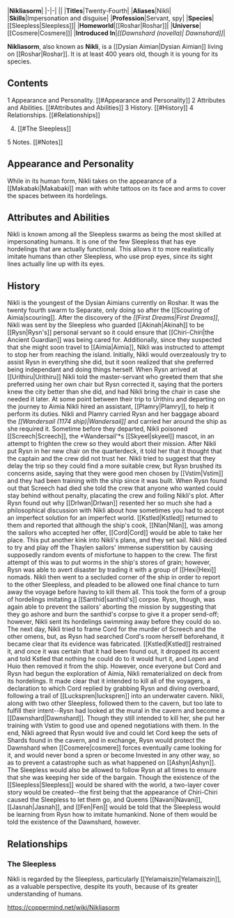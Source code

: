|**Nikliasorm**|
|-|-|
||
|**Titles**|Twenty-Fourth|
|**Aliases**|Nikli|
|**Skills**|Impersonation and disguise|
|**Profession**|Servant, spy|
|**Species**|[[Sleepless\|Sleepless]]|
|**Homeworld**|[[Roshar\|Roshar]]|
|**Universe**|[[Cosmere\|Cosmere]]|
|**Introduced In**|*[[Dawnshard (novella)\| Dawnshard]]*|

**Nikliasorm**, also known as **Nikli**, is a [[Dysian Aimian\|Dysian Aimian]] living on [[Roshar\|Roshar]]. It is at least 400 years old, though it is young for its species.

## Contents

1 Appearance and Personality. [[#Appearance and Personality]] 
2 Attributes and Abilities. [[#Attributes and Abilities]] 
3 History. [[#History]] 
4 Relationships. [[#Relationships]] 

4. [[#The Sleepless]] 


5 Notes. [[#Notes]] 


## Appearance and Personality
While in its human form, Nikli takes on the appearance of a [[Makabaki\|Makabaki]] man with white tattoos on its face and arms to cover the spaces between its hordelings.

## Attributes and Abilities
Nikli is known among all the Sleepless swarms as being the most skilled at impersonating humans. It is one of the few Sleepless that has eye hordelings that are actually functional. This allows it to more realistically imitate humans than other Sleepless, who use prop eyes, since its sight lines actually line up with its eyes.

## History
Nikli is the youngest of the Dysian Aimians currently on Roshar. It was the twenty fourth swarm to Separate, only doing so after the [[Scouring of Aimia\|scouring]].
After the discovery of the *[[First Dreams\|First Dreams]]*, Nikli was sent by the Sleepless who guarded [[Akinah\|Akinah]] to be [[Rysn\|Rysn's]] personal servant so it could ensure that [[Chiri-Chiri\|the Ancient Guardian]] was being cared for. Additionally, since they suspected that she might soon travel to [[Aimia\|Aimia]], Nikli was instructed to attempt to stop her from reaching the island. Initially, Nikli would overzealously try to assist Rysn in everything she did, but it soon realized that she preferred being independant and doing things herself.
When Rysn arrived at [[Urithiru\|Urithiru]] Nikli told the master-servant who greeted them that she preferred using her own chair but Rysn corrected it, saying that the porters knew the city better than she did, and had Nikli bring the chair in case she needed it later.
At some point between their trip to Urithiru and departing on the journey to Aimia Nikli hired an assistant, [[Plamry\|Plamry]], to help it perform its duties. Nikli and Plamry carried Rysn and her baggage aboard the *[[Wandersail (1174 ship)\|Wandersail]]* and carried her around the ship as she required it. Sometime before they departed, Nikli poisoned [[Screech\|Screech]], the *Wandersail'*s [[Skyeel\|skyeel]] mascot, in an attempt to frighten the crew so they would abort their mission. After Nikli put Rysn in her new chair on the quarterdeck, it told her that it thought that the captain and the crew did not trust her. Nikli tried to suggest that they delay the trip so they could find a more suitable crew, but Rysn brushed its concerns aside, saying that they were good men chosen by [[Vstim\|Vstim]] and they had been training with the ship since it was built. When Rysn found out that Screech had died she told the crew that anyone who wanted could stay behind without penalty, placating the crew and foiling Nikli's plot. After Rysn found out why [[Drlwan\|Drlwan]] resented her so much she had a philosophical discussion with Nikli about how sometimes you had to accept an imperfect solution for an imperfect world. [[Kstled\|Kstled]] returned to them and reported that although the ship's cook, [[Nlan\|Nlan]], was among the sailors who accepted her offer, [[Cord\|Cord]] would be able to take her place. This put another kink into Nikli's plans, and they set sail.
Nikli decided to try and play off the Thaylen sailors' immense superstition by causing supposedly random events of misfortune to happen to the crew. The first attempt of this was to put worms in the ship's stores of grain; however, Rysn was able to avert disaster by trading it with a group of [[Hexi\|Hexi]] nomads. Nikli then went to a secluded corner of the ship in order to report to the other Sleepless, and pleaded to be allowed one final chance to turn away the voyage before having to kill them all. This took the form of a group of hordelings imitating a [[Santhid\|santhid's]] corpse. Rysn, though, was again able to prevent the sailors' aborting the mission by suggesting that they go ashore and burn the santhid's corpse to give it a proper send-off; however, Nikli sent its hordelings swimming away before they could do so.
The next day, Nikli tried to frame Cord for the murder of Screech and the other omens, but, as Rysn had searched Cord's room herself beforehand, it became clear that its evidence was fabricated. [[Kstled\|Kstled]] restrained it, and once it was certain that it had been found out, it dropped its accent and told Kstled that nothing he could do to it would hurt it, and Lopen and Huio then removed it from the ship. However, once everyone but Cord and Rysn had begun the exploration of Aimia, Nikli rematerialized on deck from its hordelings. It made clear that it intended to kill all of the voyagers, a declaration to which Cord replied by grabbing Rysn and diving overboard, following a trail of [[Luckspren\|luckspren]] into an underwater cavern. Nikli, along with two other Sleepless, followed them to the cavern, but too late to fulfill their intent--Rysn had looked at the mural in the cavern and become a [[Dawnshard\|Dawnshard]]. Though they still intended to kill her, she put her training with Vstim to good use and opened negotiations with them.
In the end, Nikli agreed that Rysn would live and could let Cord keep the sets of Shards found in the cavern, and in exchange, Rysn would protect the Dawnshard when [[Cosmere\|cosmere]] forces eventually came looking for it, and would never bond a spren or become Invested in any other way, so as to prevent a catastrophe such as what happened on [[Ashyn\|Ashyn]]. The Sleepless would also be allowed to follow Rysn at all times to ensure that she was keeping her side of the bargain. Though the existence of the [[Sleepless\|Sleepless]] would be shared with the world, a two-layer cover story would be created--the first being that the appearance of Chiri-Chiri caused the Sleepless to let them go, and Queens [[Navani\|Navani]], [[Jasnah\|Jasnah]], and [[Fen\|Fen]] would be told that the Sleepless would be learning from Rysn how to imitate humankind. None of them would be told the existence of the Dawnshard, however.

## Relationships
### The Sleepless
Nikli is regarded by the Sleepless, particularly [[Yelamaiszin\|Yelamaiszin]], as a valuable perspective, despite its youth, because of its greater understanding of humans.



https://coppermind.net/wiki/Nikliasorm